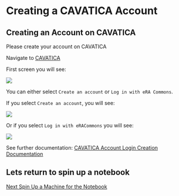 # Creating a CAVATICA Account


## Creating an Account on CAVATICA

Please create your account on CAVATICA

Navigate to [CAVATICA](https://cavatica.sbgenomics.com)

First screen you will see:

<img src="https://github.com/NIH-NICHD/Kids-First-Elements-of-Style-Workflow-Creation-Maintenance/blob/main/assets/CAVATICACreateAnAccountNumber1.png">

You can either select `Create an account` or `Log in with eRA Commons`.

If you select `Create an account`, you will see:

<img src="https://github.com/NIH-NICHD/Kids-First-Elements-of-Style-Workflow-Creation-Maintenance/blob/main/assets/CAVATICACreateAnAccountNumber2.png">

Or if you select `Log in with eRACommons` you will see:

<img src="https://github.com/NIH-NICHD/Kids-First-Elements-of-Style-Workflow-Creation-Maintenance/blob/main/assets/CAVATICACreateAnAccountERACommonsNumber3.png">


See further documentation:
[CAVATICA Account Login Creation Documentation](https://docs.cavatica.org/docs/sign-up-for-cavatica)


## Lets return to spin up a notebook

[Next Spin Up a Machine for the Notebook](https://github.com/NIH-NICHD/Kids-First-Elements-of-Style-Workflow-Creation-Maintenance/edit/main/classes/Lets-Dive-In/README.md)
